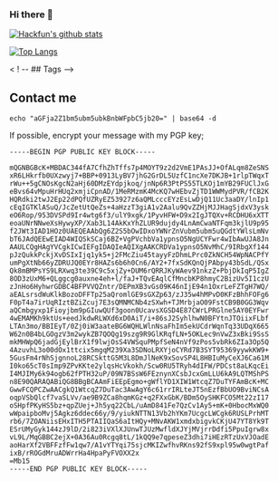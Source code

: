 ### Hi there 👋

[![Hackfun's github stats](https://github-readme-stats.vercel.app/api?username=hackfengJam&theme=gotham&count_private=true&show_icons=true)](https://github.com/anuraghazra/github-readme-stats)

<a href="https://github.com/Harry-Chen">
  <img align="center" alt="Top Langs" src="https://github-readme-stats.vercel.app/api/top-langs/?theme=gotham&username=hackfengJam&layout=compact" />
</a>


<!--
**hackfengJam/hackfengJam** is a ✨ _special_ ✨ repository because its `README.md` (this file) appears on your GitHub profile.

Here are some ideas to get you started:

- 🔭 I’m currently working on ...
- 🌱 I’m currently learning ...
- 👯 I’m looking to collaborate on ...
- 🤔 I’m looking for help with ...
- 💬 Ask me about ...
- 📫 How to reach me: ...
- 😄 Pronouns: ...
- ⚡ Fun fact: ...
-->

< ! -- ## Tags -->

## Contact me

`echo "aGFja2Z1bm5ubm5ubkBnbWFpbC5jb20=" | base64 -d`

If possible, encrypt your message with my PGP key;

```
-----BEGIN PGP PUBLIC KEY BLOCK-----

mQGNBGBcK+MBDAC344fA7CfhZhTffs7p4MOYT9z2d2VmE1PAsJJ+OfALqm8ZeSNS
xR6LHkrfb0UXzwyj7+BBP+0913LyBV7jhG2GrDL5UzfC1ncXe7DKJB+1rlpTWqxT
rWu++5gCNOsKgcN2aHj60DMzEYdpjkoq/jnNp6R3PtPS55TLKOj1mYB29FUClJxG
eBvs64vMpuHrHUq2xmjiCpnAD/1MeRMzmK4McKQ7wHEbvZjTD1WWMydPVR/fCB2K
HQRdki2twJ2Ep22dPQfUZRyEZ53927z6aQMLcccEYzEsLwDjQ11Uc3aaDY/lnIp1
cEqIGTKlASuQ/JcZetUtQeZs+4aHzzT3giA1v2Aalu9QvZZHjMJJHagSjdxV3ysk
eO6Rop/953DVSPd9Ir4wtg6f3/ulY9xgk/1PyvHFW+D9x2IgJTQXv+RCDHU6xXTT
eoaUNrNNweXsHywyXP/Xab3L14AkKxYhZLUR9dujdy4LnAmCwaNTFqm3kjlU9p95
f2JWt3IAD1HOz0UAEQEAAbQg6Z2S5bOwIDxoYWNrZnVubm5ubm5uQGdtYWlsLmNv
bT6JAdQEEwEIAD4WIQSkSCaj6BZ+VgPVchbVa1ypnsO5NgUCYFwr4wIbAwUJA8Jn
AAULCQgHAgYVCgkICwIEFgIDAQIeAQIXgAAKCRDVa1ypnsO5NvMhC/9IRbgXf144
pJzQukkPckjXvDSIxIjq1yk5+j2FMcZiu45tayyFzDhmLPrc0ZkNCH54WpNACPfY
umPgXtNb66yZDRUJQ0EYr8HAZs6b6h0Cn6/AY2+7fxSdKQnQjPAbpy43bSdL/QSx
Qk8mBMPsYS9LRXwq3te39C9c5xjZy+DUM6rQRRJKyWAev91nkzZ+PbjDkIqP5IgZ
8OD3zUxM6+QLggcg0auxne4eh+l/faJ+TQvEAqlCfMncbKP8hmyC2BizUv5I1czU
zJnHo6HyhwrGDBC4BFPVVQZntr/DEPmXB3vGs09K46nIjE94n1OxrLeFZTgH7WQ/
aEALsrsdWuKlkBozoDFFTp25aQromlGE9sGXZp63/zJ35w4hMPvD0KFzBhhFOFg6
F0pT4a7irUqRIztBZiZcuj7E3sQMNMCNb4zSXwh+TJMrbjaO09FstCB9B0GG3Wqv
aQCmbgyxp1Fioyjbm9pGIuwQUf3goon0UcavsXGSD4E87CWrLPRGlne5AY0EYFwr
4wEMAMKh9ktUs+eedJkdwRLWXd6xD0AiT/i+86sJ2SyhlhwN0BFYtnJTOiixFLbf
LTAn3mo/BBIEyT/0Zj0iW3aateBG6WQHLWlnNsaFhIm5ekUCdrWqnTq33UDqX665
W62n0B4bLGOgzV3m2wykZB7QOQg19szg9R9GlKRqfLN+5OKLec9nVwZ3xBki9SsS
mkMHWpQ6jadGjEylBrX1f9lwjOsS4VWSquPMpfSeN4nVf9zPos5vbRk6ZIa3Op5Q
4AzuvhL3o00dOx1ttcix5mgqM239Xa3SDNoLRXYjoCYRd7B3SYT95369yywkKW9+
5GusFm4rNhSjgnnoL28RCSkttG5M3L8DmJlNeK9xSovSP4L8HBIuMyCeXJ6Ca61M
I0ko65cT0sImp9ZPvKKte2ylqsHcVkokh/Scw0RU5TRyh4dIFW/PDCst8aLKqcEi
I4MJIMy6k94ogb62fPTH32uP/09N7BSsW6FEznynXCsbJcxGmLLU6kA9LQTMShPS
n8E90QARAQABiQG8BBgBCAAmFiEEpEgmo+gWflYD1XIW1WtcqZ7DuTYFAmBcK+MC
GwwFCQPCZwAACgkQ1WtcqZ7DuTac3AwAgY6c61rrIRLteJT5nEzfBbUO9BviNCsA
oqpVSbQlcf7vaSLVv/ae9B9ZCa8hqmKGz+q2FXxGbK/BDm5OySHKFCO5Mt22zI17
oSHpfPKyHS5bz+qpZUej+Jh5yq22CbL/uAmD841Fe7QzCv1Ay5+mK+0HbocMxWQ0
wWpaipboMvj5Agkz6ddec66y/9/yiukNTTN13Vb2hYKm7UcgcLWCgk6RUSLPrhMT
rb6/7ZOANiisEHxITH5PTAIIQaS6aItHQy+MNvAKW1xmdxbigvkCKjU47YT8Yk9T
ESrUMyGyk144zJ9lD/2i823iVXlXJUnwTJUzMwfldXJYjMVjrrDdfi5PpuIgrw8x
vL9L/MqGBBC2ejX+0A36Au0Rcgq8tL/1kQQ9e7qpeseZ3dhi7iHEzRTzUxVJOadE
aoHarXf2VBFFzfFw1qw7/A1vYTYqi75sjcMKIZwfhvRKns92fS9xpl95w0wgtPaf
ixB/rROGdMruADWrrHa4HpaPyFVOXX2x
=Mb15
-----END PGP PUBLIC KEY BLOCK-----
```

